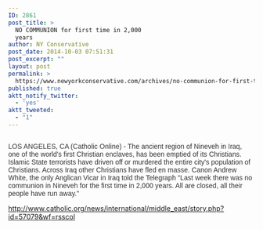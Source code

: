 ```yaml
---
ID: 2861
post_title: >
  NO COMMUNION for first time in 2,000
  years
author: NY Conservative
post_date: 2014-10-03 07:51:31
post_excerpt: ""
layout: post
permalink: >
  https://www.newyorkconservative.com/archives/no-communion-for-first-time-in-2000-years/
published: true
aktt_notify_twitter:
  - 'yes'
aktt_tweeted:
  - "1"
---
```

<p><img src="http://www.newyorkconservative.com/wp-content/uploads/2014/10/100314_1151_NOCOMMUNION1.png" alt=""/><span style="color:#333333; font-family:Helvetica">
		</span></p><p><span style="color:#333333; font-family:Helvetica">LOS ANGELES, CA (Catholic Online) - The ancient region of Nineveh in Iraq, one of the world's first Christian enclaves, has been emptied of its Christians. Islamic State terrorists have driven off or murdered the entire city's population of Christians. Across Iraq other Christians have fled en masse. Canon Andrew White, the only Anglican Vicar in Iraq told the Telegraph "Last week there was no communion in Nineveh for the first time in 2,000 years. All are closed, all their people have run away."
</span></p><p><a href="http://www.catholic.org/news/international/middle_east/story.php?id=57079&amp;wf=rsscol">http://www.catholic.org/news/international/middle_east/story.php?id=57079&amp;wf=rsscol</a>
	</p>